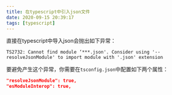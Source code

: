 ```yaml
---
title: 在typescript中引入json文件
date: 2020-09-15 20:39:17
tags: [typescript]
---
```


直接在typescript中导入json会抛出如下异常：

```
TS2732: Cannot find module ‘***.json'. Consider using '--resolveJsonModule' to import module with '.json' extension
```

要避免产生这个异常，你需要在`tsconfig.json`中配置如下两个属性：

```json
"resolveJsonModule": true,
"esModuleInterop": true,
```
